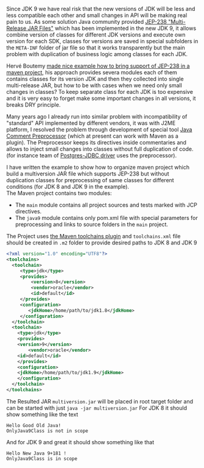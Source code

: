 Since JDK 9 we have real risk that the new versions of JDK will be less and less compatible each other and small changes in API will be making real pain to us. As some solution Java community provided [JEP-238 "Multi-Release JAR Files"](http://openjdk.java.net/jeps/238) which has been implemented in the new JDK 9, it allows combine version of classes for different JDK versions and execute own version for each SDK, classes for versions are saved in special subfolders in the `META-INF` folder of jar file so that it works transparently but the main problem with duplication of business logic among classes for each JDK.   

Hervé Boutemy [made nice example how to bring support of JEP-238 in a maven project](https://github.com/hboutemy/maven-jep238), his approach provides severa modules each of them contains classes for its version JDK and then they collected into single multi-release JAR, but how to be with cases when we need only small changes in classes? To keep separate class for each JDK is too expensive and it is very easy to forget make some important changes in all versions, it breaks DRY principle.  

Many years ago I already run into similar problem with incompatibility of "standard" API implemented by different vendors, it was with J2ME platform, I resolved the problem through development of special tool [Java Comment Preprocessor](https://github.com/raydac/java-comment-preprocessor) (which at present can work with Maven as a plugin). The Preprocessor keeps its directives inside commentaries and allows to inject small changes into classes without full duplication of code. (for instance team of [Postgres-JDBC driver](https://github.com/pgjdbc/pgjdbc) uses the preprocessor).

I have written the example to show how to organize maven project which build a multiversion JAR file which supports JEP-238 but without duplication classes for preprocessing of same classes for different conditions (for JDK 8 and JDK 9 in the example).   
The Maven project contains two modules:
* The `main` module contains all project sources and tests marked with JCP directives.
* The `java9` module contains only pom.xml file with special parameters for preprocessing and links to source folders in the `main` project.
   
The Project uses [the Maven toolchains plugin](http://maven.apache.org/plugins/maven-toolchains-plugin/) and `toolchains.xml` file should be created in `.m2` folder to provide desired paths to JDK 8 and JDK 9
```xml
<?xml version="1.0" encoding="UTF8"?>
<toolchains>
  <toolchain>
     <type>jdk</type>
     <provides>
         <version>8</version>
         <vendor>oracle</vendor>
         <id>default</id>
     </provides>
     <configuration>
        <jdkHome>/home/path/to/jdk1.8</jdkHome>
     </configuration>
  </toolchain>
  <toolchain>
    <type>jdk</type>
    <provides>    
	<version>9</version>
        <vendor>oracle</vendor>
	<id>default</id>
    </provides>
    <configuration>
	<jdkHome>/home/path/to/jdk1.9</jdkHome>
    </configuration>
  </toolchain>
</toolchains>
```
The Resulted JAR `multiversion.jar` will be placed in root target folder and can be started with just `java -jar multiversion.jar`
For JDK 8 it should show something like the text
```
Hello Good Old Java!
OnlyJava9Class is not in scope
```
And for JDK 9 and great it should show something like that
```
Hello New Java 9+181 !
OnlyJava9Class is in scope
```